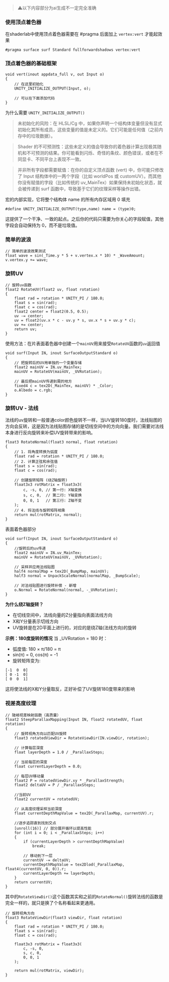 > ⚠️以下内容部分为ai生成不一定完全准确

### 使用顶点着色器

在shaderlab中使用顶点着色器需要在 #pragma 后面加上 `vertex:vert` 才能起效果

```hlsl
#pragma surface surf Standard fullforwardshadows vertex:vert
```

### 顶点着色器的基础框架

```hlsl
void vert(inout appdata_full v, out Input o)
{
    // 在这里初始化
    UNITY_INITIALIZE_OUTPUT(Input, o);

    // 可以在下面添加代码
}
```

为什么需要 `UNITY_INITIALIZE_OUTPUT()`

> 未初始化的风险：在 HLSL/Cg 中，如果你声明一个结构体变量但没有显式初始化其所有成员，这些变量的值是未定义的。它们可能是任何值（之前内存中的垃圾数据）。

> Shader 的不可预测性：这些未定义的值会导致你的着色器计算出现极其随机和不可预测的结果。你可能看到闪烁、奇怪的条纹、颜色错误，或者在不同显卡、不同平台上表现不一致。

> 并非所有字段都需要赋值：在你的自定义顶点函数 (vert) 中，你可能只修改了 Input 结构体中的一两个字段（比如 worldPos 或 customUV）。而其他你没有赋值的字段（比如传统的 uv_MainTex）如果保持未初始化状态，就会被传递到 surf 函数中，导致基于它们的纹理采样等操作出错。

宏的内部实现，它将整个结构体 name 的所有内存区域用 0 填充

```hlsl
#define UNITY_INITIALIZE_OUTPUT(type,name) name = (type)0;
```

这提供了一个干净、一致的起点。之后你的代码只需要为你关心的字段赋值，其他字段会自动保持为 0，而不是垃圾值。

### 简单的波浪
```hlsl
// 简单的波浪效果测试  
float wave = sin(_Time.y * 5 + v.vertex.x * 10) * _WaveAmount;  
v.vertex.y += wave;
```

### 旋转UV
```hlsl
// 旋转uv函数
float2 RotateUV(float2 uv, float rotation)
{
    float rad = rotation * UNITY_PI / 180.0;
    float s = sin(rad);
    float c = cos(rad);
    float2 center = float2(0.5, 0.5);
    uv -= center;
    uv = float2(uv.x * c - uv.y * s, uv.x * s + uv.y * c);
    uv += center;
    return uv;
}
```

使用方法：在片表面着色器中创建一个`mainUV`用来接受`RotateUV`函数的`uv`返回值

```hlsl
void surf(Input IN, inout SurfaceOutputStandard o)
{
    // 把旋转后的UV用单独的一个变量存储
    float2 mainUV = IN.uv_MainTex;
    mainUV = RotateUV(mainUV, _UVRotation);

    // 最后把mainUV传递到需的地方
    fixed4 c = tex2D(_MainTex, mainUV) * _Color; 
    o.Albedo = c.rgb;
}
```

### 旋转UV - 法线
法线的uv旋转和一般普通color颜色旋转不一样，当UV旋转180度时，法线贴图的方向会反转，这是因为法线贴图存储的是切线空间中的方向向量。我们需要对法线本身进行反向旋转来补偿UV旋转带来的影响。

```hlsl
float3 RotateNormal(float3 normal, float rotation)
{
    // 1. 将角度转换为弧度
    float rad = rotation * UNITY_PI / 180.0;
    // 2. 计算正弦和余弦值
    float s = sin(rad);
    float c = cos(rad);
    
    // 创建旋转矩阵 (绕Z轴旋转)
    float3x3 rotMatrix = float3x3(
        c, -s, 0, // 第一行: X轴变换
        s, c, 0,  // 第二行: Y轴变换
        0, 0, 1   // 第三行: Z轴不变
    );
    // 4. 将法线与旋转矩阵相乘
    return mul(rotMatrix, normal);
}
```

表面着色器部分

```hlsl
void surf(Input IN, inout SurfaceOutputStandard o)
{
    //旋转后的uv传递
    float2 mainUV = IN.uv_MainTex;
    mainUV = RotateUV(mainUV, _UVRotation);

    // 采样并应用法线贴图
    half4 normalMap = tex2D(_BumpMap, mainUV);
    half3 normal = UnpackScaleNormal(normalMap, _BumpScale);
    
    // 对法线贴图进行旋转补偿 - 新增
    o.Normal = RotateNormal(normal, -_UVRotation);
}
```

**为什么绕Z轴旋转？**
+ 在切线空间中，法线向量的Z分量指向表面法线方向
+ X和Y分量表示切线方向
+ UV旋转是在2D平面上进行的，对应的是绕Z轴(法线方向)的旋转

**示例：180度旋转的情况**
当 _UVRotation = 180 时：

+ 弧度值: 180 × π/180 = π
+ sin(π) = 0, cos(π) = -1
+ 旋转矩阵变为:
```
[-1  0  0]
[ 0 -1  0]
[ 0  0  1]
```
这将使法线的X和Y分量取反，正好补偿了UV旋转180度带来的影响

### 视差高度纹理

```hlsl
// 陡峭视差映射函数（高质量）
float2 SteepParallaxMapping(Input IN, float2 rotatedUV, float rotation)
{
    // 旋转视角方向以匹配UV旋转
    float3 rotatedViewDir = RotateViewDir(IN.viewDir, rotation);
    
    // 计算每层深度
    float layerDepth = 1.0 / _ParallaxSteps;

    // 当前每层的深度
    float currentLayerDepth = 0.0;

    // 每层UV移动量
    float2 P = rotatedViewDir.xy * _ParallaxStrength;
    float2 deltaUV = P / _ParallaxSteps;
    
    //当前UV
    float2 currentUV = rotatedUV;

    // 从高度纹理采样当前深度
    float currentDepthMapValue = tex2D(_ParallaxMap, currentUV).r;

    //逐步追踪直到找到交点
    [unroll(16)] // 部分展开循环以提高性能
    for (int i = 0; i < _ParallaxSteps; i++)
    {
        if (currentLayerDepth > currentDepthMapValue)
            break;

        // 移动到下一层
        currentUV -= deltaUV;
        currentDepthMapValue = tex2Dlod(_ParallaxMap, float4(currentUV, 0, 0)).r;
        currentLayerDepth += layerDepth;
    }
    return currentUV;
}
```

其中的`RotateViewDir()`这个函数其实和之前的`RotateNormal()`旋转法线的函数是完全一样的，就只是换了个名称看起来更通用。

```hlsl
// 旋转视角方向
float3 RotateViewDir(float3 viewDir, float rotation)
{
    float rad = rotation * UNITY_PI / 180.0;
    float s = sin(rad);
    float c = cos(rad);
    
    float3x3 rotMatrix = float3x3(
        c, -s, 0,
        s, c, 0,
        0, 0, 1
    );
    
    return mul(rotMatrix, viewDir);
}
```